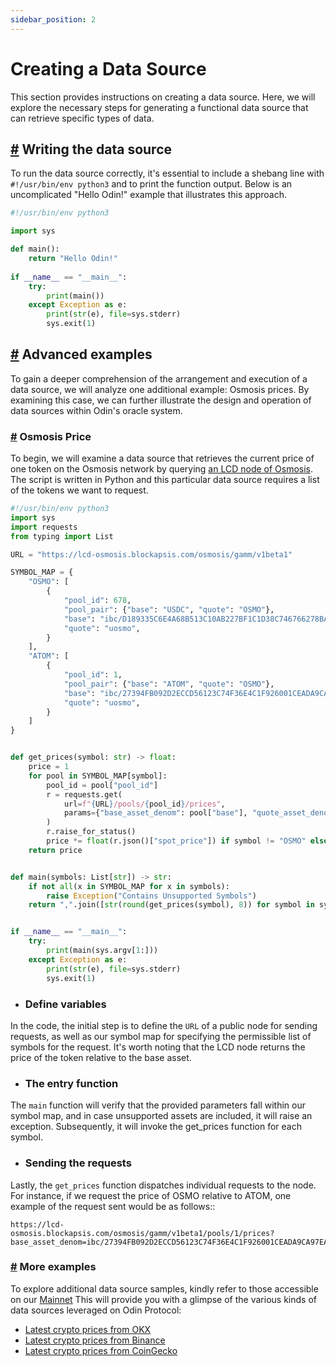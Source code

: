 ```yaml
---
sidebar_position: 2
---
```


# Creating a Data Source

This section provides instructions on creating a data source. Here, we will explore the necessary steps for generating a functional data source that can retrieve specific types of data.

[#](#writing-the-data-source) Writing the data source
-----------------------------------------------------

To run the data source correctly, it's essential to include a shebang line with `#!/usr/bin/env python3` and to print the function output. Below is an uncomplicated "Hello Odin!" example that illustrates this approach.

```python title="data-source-example.py"
#!/usr/bin/env python3 

import sys 

def main(): 
    return "Hello Odin!" 
    
if __name__ == "__main__":
    try: 
        print(main())
    except Exception as e: 
        print(str(e), file=sys.stderr) 
        sys.exit(1)
```

[#](#advanced-examples) Advanced examples
---------------------------------

To gain a deeper comprehension of the arrangement and execution of a data source, we will analyze one additional example: Osmosis prices. By examining this case, we can further illustrate the design and operation of data sources within Odin's oracle system.

### [#](#osmosis-price) Osmosis Price

To begin, we will examine a data source that retrieves the current price of one token on the Osmosis network by querying [an LCD node of Osmosis](https://lcd-osmosis.blockapsis.com/osmosis/gamm/v1beta1). The script is written in Python and this particular data source requires a list of the tokens we want to request.

```python title="osmosis-prices.py"
#!/usr/bin/env python3
import sys
import requests
from typing import List

URL = "https://lcd-osmosis.blockapsis.com/osmosis/gamm/v1beta1"

SYMBOL_MAP = {
    "OSMO": [
        {
            "pool_id": 678,
            "pool_pair": {"base": "USDC", "quote": "OSMO"},
            "base": "ibc/D189335C6E4A68B513C10AB227BF1C1D38C746766278BA3EEB4FB14124F1D858",
            "quote": "uosmo",
        }
    ],
    "ATOM": [
        {
            "pool_id": 1,
            "pool_pair": {"base": "ATOM", "quote": "OSMO"},
            "base": "ibc/27394FB092D2ECCD56123C74F36E4C1F926001CEADA9CA97EA622B25F41E5EB2",
            "quote": "uosmo",
        }
    ]
}


def get_prices(symbol: str) -> float:
    price = 1
    for pool in SYMBOL_MAP[symbol]:
        pool_id = pool["pool_id"]
        r = requests.get(
            url=f"{URL}/pools/{pool_id}/prices",
            params={"base_asset_denom": pool["base"], "quote_asset_denom": pool["quote"]},
        )
        r.raise_for_status()
        price *= float(r.json()["spot_price"]) if symbol != "OSMO" else float(r.json()["spot_price"])
    return price


def main(symbols: List[str]) -> str:
    if not all(x in SYMBOL_MAP for x in symbols):
        raise Exception("Contains Unsupported Symbols")
    return ",".join([str(round(get_prices(symbol), 8)) for symbol in symbols])


if __name__ == "__main__":
    try:
        print(main(sys.argv[1:]))
    except Exception as e:
        print(str(e), file=sys.stderr)
        sys.exit(1)
```

* ### Define variables

In the code, the initial step is to define the `URL` of a public node for sending requests, as well as our symbol map for specifying the permissible list of symbols for the request. It's worth noting that the LCD node returns the price of the token relative to the base asset.

* ### The entry function

The `main` function will verify that the provided parameters fall within our symbol map, and in case unsupported assets are included, it will raise an exception. Subsequently, it will invoke the get_prices function for each symbol.

* ### Sending the requests

Lastly, the `get_prices` function dispatches individual requests to the node. For instance, if we request the price of OSMO relative to ATOM, one example of the request sent would be as follows::

```
https://lcd-osmosis.blockapsis.com/osmosis/gamm/v1beta1/pools/1/prices?base_asset_denom=ibc/27394FB092D2ECCD56123C74F36E4C1F926001CEADA9CA97EA622B25F41E5EB2&quote_asset_denom=uosmo
```


### [#](#other-examples) More examples

To explore additional data source samples, kindly refer to those accessible on our [Mainnet](https://mainnet.odinprotocol.io/data-sources/) This will provide you with a glimpse of the various kinds of data sources leveraged on Odin Protocol:

*   [Latest crypto prices from OKX](https://mainnet.odinprotocol.io/data-sources/8)
*   [Latest crypto prices from Binance](https://mainnet.odinprotocol.io/data-sources/7)
*   [Latest crypto prices from CoinGecko](https://mainnet.odinprotocol.io/data-sources/13)

